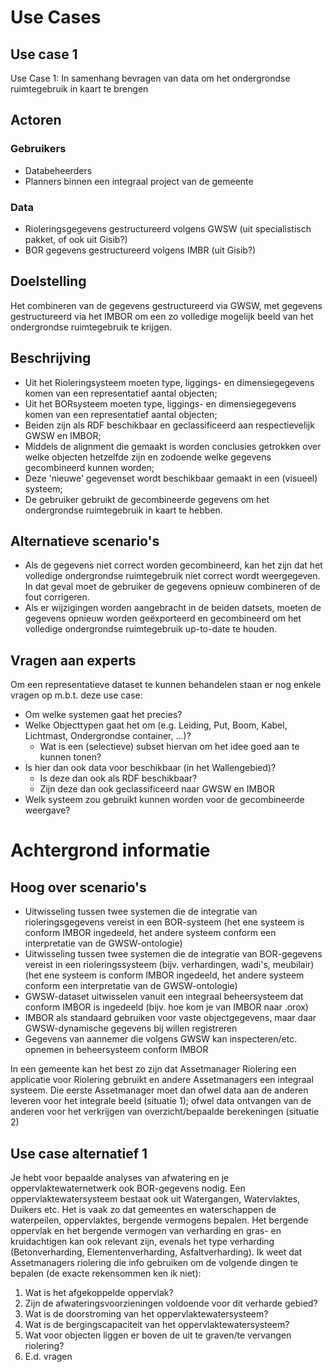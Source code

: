 # Use Cases



## Use case 1 

Use Case 1: In samenhang bevragen van data om het ondergrondse ruimtegebruik in kaart te brengen

## Actoren

### Gebruikers

* Databeheerders
* Planners binnen een integraal project van de gemeente

### Data

* Rioleringsgegevens gestructureerd volgens GWSW (uit specialistisch pakket, of ook uit Gisib?)
* BOR gegevens gestructureerd volgens IMBR (uit Gisib?)

## Doelstelling

Het combineren van de gegevens gestructureerd via GWSW, met gegevens gestructureerd via het IMBOR om een zo volledige mogelijk beeld van het ondergrondse ruimtegebruik te krijgen.

## Beschrijving

* Uit het Rioleringsysteem moeten type, liggings- en dimensiegegevens komen van een representatief aantal objecten;
* Uit het BORsysteem moeten type, liggings- en dimensiegegevens komen van een representatief aantal objecten;
* Beiden zijn als RDF beschikbaar en geclassificeerd aan respectievelijk GWSW en IMBOR;
* Middels de alignment die gemaakt is worden conclusies getrokken over welke objecten hetzelfde zijn en zodoende welke gegevens gecombineerd kunnen worden;
* Deze 'nieuwe' gegevenset wordt beschikbaar gemaakt in een (visueel) systeem;
* De gebruiker gebruikt de gecombineerde gegevens om het ondergrondse ruimtegebruik in kaart te hebben.

## Alternatieve scenario's

* Als de gegevens niet correct worden gecombineerd, kan het zijn dat het volledige ondergrondse ruimtegebruik niet correct wordt weergegeven. In dat geval moet de gebruiker de gegevens opnieuw combineren of de fout corrigeren.
* Als er wijzigingen worden aangebracht in de beiden datsets, moeten de gegevens opnieuw worden geëxporteerd en gecombineerd om het volledige ondergrondse ruimtegebruik up-to-date te houden.

## Vragen aan experts

Om een representatieve dataset te kunnen behandelen staan er nog enkele vragen op m.b.t. deze use case:

<ul>
<li>Om welke systemen gaat het precies?
<li>Welke Objecttypen gaat het om (e.g. Leiding, Put, Boom, Kabel, Lichtmast, Ondergrondse container, ...)?
<ul><li>Wat is een (selectieve) subset hiervan om het idee goed aan te kunnen tonen?</li></ul>
<li>Is hier dan ook data voor beschikbaar (in het Wallengebied)?
<ul><li>Is deze dan ook als RDF beschikbaar?
<li>Zijn deze dan ook geclassificeerd naar GWSW en IMBOR</li></ul>
<li> Welk systeem zou gebruikt kunnen worden voor de gecombineerde weergave? </li></ul>

# Achtergrond informatie

## Hoog over scenario's

* Uitwisseling tussen twee systemen die de integratie van rioleringsgegevens vereist in een BOR-systeem (het ene systeem is conform IMBOR ingedeeld, het andere systeem conform een interpretatie van de GWSW-ontologie)
* Uitwisseling tussen twee systemen die de integratie van BOR-gegevens vereist in een rioleringssysteem (bijv. verhardingen, wadi's, meubilair) (het ene systeem is conform IMBOR ingedeeld, het andere systeem conform een interpretatie van de GWSW-ontologie)
* GWSW-dataset uitwisselen vanuit een integraal beheersysteem dat conform IMBOR is ingedeeld (bijv. hoe kom je van IMBOR naar .orox)
* IMBOR als standaard gebruiken voor vaste objectgegevens, maar daar GWSW-dynamische gegevens bij willen registreren
* Gegevens van aannemer die volgens GWSW kan inspecteren/etc. opnemen in beheersysteem conform IMBOR

In een gemeente kan het best zo zijn dat Assetmanager Riolering een applicatie voor Riolering gebruikt en andere Assetmanagers een integraal systeem. Die eerste Assetmanager moet dan ofwel data aan de anderen leveren voor het integrale beeld (situatie 1); ofwel data ontvangen van de anderen voor het verkrijgen van overzicht/bepaalde berekeningen (situatie 2)

## Use case alternatief 1

Je hebt voor bepaalde analyses van afwatering en je oppervlaktewaternetwerk ook BOR-gegevens nodig. Een oppervlaktewatersysteem bestaat ook uit Watergangen, Watervlaktes, Duikers etc. Het is vaak zo dat gemeentes en waterschappen de waterpeilen, oppervlaktes, bergende vermogens bepalen. Het bergende oppervlak en het bergende vermogen van verharding en gras- en kruidachtigen kan ook relevant zijn, evenals het type verharding (Betonverharding, Elementenverharding, Asfaltverharding). Ik weet dat Assetmanagers riolering die info gebruiken om de volgende dingen te bepalen (de exacte rekensommen ken ik niet):

1. Wat is het afgekoppelde oppervlak?
2. Zijn de afwateringsvoorzieningen voldoende voor dit verharde gebied?
3. Wat is de doorstroming van het oppervlaktewatersysteem?
4. Wat is de bergingscapaciteit van het oppervlaktewatersysteem?
5. Wat voor objecten liggen er boven de uit te graven/te vervangen riolering?
6. E.d. vragen

